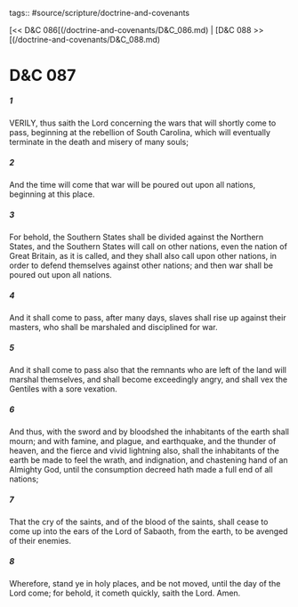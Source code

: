 tags:: #source/scripture/doctrine-and-covenants

[<< D&C 086[(/doctrine-and-covenants/D&C_086.md) | [D&C 088 >>[(/doctrine-and-covenants/D&C_088.md)

# D&C 087

##### 1

VERILY, thus saith the Lord concerning the wars that will shortly come to pass, beginning at the rebellion of South Carolina, which will eventually terminate in the death and misery of many souls;

##### 2

And the time will come that war will be poured out upon all nations, beginning at this place.

##### 3

For behold, the Southern States shall be divided against the Northern States, and the Southern States will call on other nations, even the nation of Great Britain, as it is called, and they shall also call upon other nations, in order to defend themselves against other nations; and then war shall be poured out upon all nations.

##### 4

And it shall come to pass, after many days, slaves shall rise up against their masters, who shall be marshaled and disciplined for war.

##### 5

And it shall come to pass also that the remnants who are left of the land will marshal themselves, and shall become exceedingly angry, and shall vex the Gentiles with a sore vexation.

##### 6

And thus, with the sword and by bloodshed the inhabitants of the earth shall mourn; and with famine, and plague, and earthquake, and the thunder of heaven, and the fierce and vivid lightning also, shall the inhabitants of the earth be made to feel the wrath, and indignation, and chastening hand of an Almighty God, until the consumption decreed hath made a full end of all nations;

##### 7

That the cry of the saints, and of the blood of the saints, shall cease to come up into the ears of the Lord of Sabaoth, from the earth, to be avenged of their enemies.

##### 8

Wherefore, stand ye in holy places, and be not moved, until the day of the Lord come; for behold, it cometh quickly, saith the Lord. Amen.
